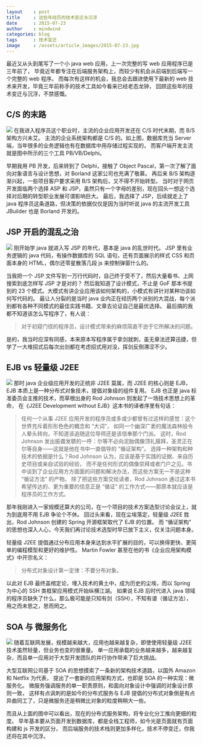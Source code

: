 ```yaml
---
layout    : post
title     : 这些年经历的技术变迁与沉浮
date      : 2015-07-23
author    : mindwind
categories: blog
tags      : 技术变迁
image     : /assets/article_images/2015-07-23.jpg
---
```



最近又从头到尾写了一个小 java web 应用，上一次完整的写 web 应用程序已是三年前了，
毕竟近年都专注在后端服务架构上，而较少有机会从前端到后端写一个完整的 web 程序。
而每次有这样的机会，我总会去跟进使用下最新的 web 技术来开发，毕竟三年前称手的技术工具如今看来已经老态龙钟，
回顾这些年的技术变迁与沉浮，不禁感慨。


## C/S 的末路
![](/assets/article_images/2015-07-23-1.jpg)
在我进入程序员这个职业时，主流的企业应用开发还在 C/S 时代末期，而 B/S 架构方兴未艾。
主流的企业系统架构都是 C/S 的。如上图，数据库充当 Server 端，当年很多的业务逻辑也有在数据库中用存储过程实现的，
而客户端开发主流就是图中所示的三个工具 PB/VB/Delphi。

早期我用 PB 开发，后来转到了 Delphi，接触了 Object Pascal，第一次了解了面向对象语言与设计思想，对 Borland 这家公司也充满了敬慕。
再后来 B/S 架构逐渐兴起，一些项目客户要求采用 B/S 架构后，又不得不开始转型。
当时对于网页开发面临两个选择 ASP 和 JSP，虽然只有一个字母的差别，现在回头一想这个选择对后期的转型职业发展可谓影响巨大。
最后，我选择了 JSP，后续就走上了 java 程序员这条道路，但决策的依据仅仅是因为当时听说 java 的主流开发工具 JBuilder 也是 Borland 开发的。


## JSP 开启的混乱之治
![](/assets/article_images/2015-07-23-2.jpg)
刚开始学 java 就进入写 JSP 的年代，基本是 java 的乱世时代。
JSP 里有业务逻辑的 java 代码，有操作数据库的 SQL 语句，还有页面展示的样式 CSS 和页面本身的 HTML，偶尔还零星散落几段 js 来控制弹窗什么的。

当我把一个 JSP 文件写到一万行代码时，自己终于受不了，然后大量看书、上网搜索到底怎样写 JSP 才是对的？
然后我知道了设计模式，不止是 GoF 那本书提到的 23 个模式。大模式有讲企业应用该如何架构的，小模式有讲针对某种功该如何写代码的。
最让人分裂的是当时 java 业内正在经历两个派别的大混战，每个派别都有各种不同模式的最佳实践书籍、文章去论证自己是最优选择。
最后搞的我都不知道该怎么写程序了，有人说：

  > 对于初窥门径的程序员，设计模式带来的麻烦简直不逊于它所解决的问题。

是的，我当时应深有同感，本来原本写程序属于拿剑就刺，虽无章法还算迅捷，但学了一大堆招式后每次出剑都在考虑招式用对没，挥剑反倒滞涩不少。


## EJB vs 轻量级 J2EE
![](/assets/article_images/2015-07-23-3.jpg)
那时 java 企业级应用开发的正统非 J2EE 莫属，而 J2EE 的核心则是 EJB，EJB 本质上是一种分布式对象技术，提倡对象级的组件复用。
EJB 也正是 java 标准委员会主推的技术，而草根出身的 Rod Johnson 则发起了一场技术思想上的革命，
在《J2EE Development without EJB》这本书的译者序里有句话：

  > 任何一个从事 J2EE 应用开发的程序员或多或少都曾有过这样的感觉：这个世界充斥着形形色色的概念和 “大词”，
  > 如同一个幽深广袤的魔法森林般令人晕头转向，不知道该追随这位导师还是该信奉那个门派。
  > 这时，Rod Johnson 发出振聋发聩的一呼：尔等不必向泥胎偶像顶礼膜拜，圣灵正在尔等自身——这就是他在书中一直倡导的 “循证架构”。
  > 选择一种架构和种技术的依据是什么？Rod Johnson 认为，应该是基于实践的证据、来自历史项目或亲自试验的经验，
  > 而不是任何形式的偶像崇拜或者门户之见。书中谈到了企业应用方方面面的问题和解决办法，而这些方案无一不是这种 “循证方法” 的产物。
  > 除了把这些方案交给读者，Rod Johnson 通过这本书希望传达的、更为重要的信息正是 “循证” 的工作方式——那原本就应该是程序员的工作方式。

那年我刚进入一家规模还算大的公司，在一个项目的技术方案选型讨论会议上，就为到底用不用 EJB 争论个不休。
回过头来看，现在尘埃落定，轻量级 J2EE 胜出，Rod Johnson 创建的 Spring 开源框架取代了 EJB 的位置。
而 “循证架构” 的思想也深入人心，今天我们再讨论技术选型时早已放下主义，仅关注问题本身。

轻量级 J2EE 提倡通过分布应用本身来达到水平扩展的目的，可以换得更快、更简单的编程模型和更好的维护性。
Martin Fowler 甚至在他的书《企业应用架构模式》中开宗名义：

  > 分布式对象设计第一定律：不要分布对象。

以此对 EJB 最终盖棺定论，埋入技术的黄土中，成为历史的尘埃，而以 Spring 为中心的 SSH 类框架应用模式开始纵横江湖。
如果说 EJB 后时代进入 java 领域的程序员缺失了什么，那么极可能是只知有剑（SSH），不知有谱（循证方法），用之而未思之，思而罔之。


## SOA 与 微服务化
![](/assets/article_images/2015-07-23-4.jpg)
随着互联网发展，规模越来越大，应用也越来越复杂，即使使用轻量级 J2EE 技术虽然轻量，但业务也变的很重量。
单一应用承载的业务越来越多，越来越复杂，而且单一应用对于大型开发团队的并行协作带来了巨大挑战。

大型互联网公司基于 SOA 的思想摸索了一条新的架构技术道路，以国外 Amazon 和 Netflix 为代表，
提出了一套新的应用架构方式，也即是 SOA 的一种实现：微服务化。
微服务强调服务的单一职责原则，和面向对象设计中强调的对象设计原则一致，
这样有点讽刺的是如今的分布式服务与 EJB 提倡的分布式对象倒是有点异曲同工了，只是微服务还是稍微比对象的粒度稍稍大一些。

而且从上面的图中可以看出，现在的分布式服务架构，将专业化分工推向更细的粒度。
早年基本要从页面开发到数据库，都是全栈工程师，如今光是页面就有页面构建和 js 开发的区分，
而后端服务的技术栈则更加多样化，技术不停变迁，你我还将在其中沉浮。
